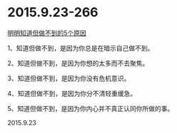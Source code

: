 2015.9.23-266
=============
[明明知道但做不到的5个原因](http://mp.weixin.qq.com/s?__biz=MjM5NDg2NjA4MQ==&mid=212182527&idx=1&sn=d2ee5999dd0b3917ccff351b21b71812&scene=1&srcid=0924YAG3pgRLDjSpdkHj0xmQ#rd)

1、知道但做不到，是因为你总是在暗示自己做不到。

2、知道但做不到，是因为你想的太多而不去聚焦。

3、知道但做不到，是因为你没有危机意识。

4、知道但做不到，是因为你分不清轻重缓急。

5、知道但做不到，是因为你内心并不真正认同你所做的事。

2015.9.23
